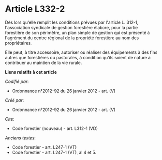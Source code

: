 # Article L332-2

Dès lors qu'elle remplit les conditions prévues par l'article L. 312-1, l'association syndicale de gestion forestière
élabore, pour la partie forestière de son périmètre, un plan simple de gestion qui est présenté à l'agrément du centre
régional de la propriété forestière au nom des propriétaires.

Elle peut, à titre accessoire, autoriser ou réaliser des équipements à des fins autres que forestières ou pastorales, à
condition qu'ils soient de nature à contribuer au maintien de la vie rurale.

**Liens relatifs à cet article**

_Codifié par_:

  - Ordonnance n°2012-92 du 26 janvier 2012 - art. (V)

_Créé par_:

  - Ordonnance n°2012-92 du 26 janvier 2012 - art. (V)

_Cite_:

  - Code forestier (nouveau) - art. L312-1 (VD)

_Anciens textes_:

  - Code forestier - art. L247-1 (VT)
  - Code forestier - art. L247-1 (VT), al 4 et 5.
